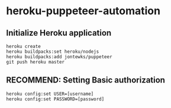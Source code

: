 # heroku-puppeteer-automation

## Initialize Heroku application
```
heroku create
heroku buildpacks:set heroku/nodejs
heroku buildpacks:add jontewks/puppeteer
git push heroku master
```

## RECOMMEND: Setting Basic authorization
```
heroku config:set USER=[username]
heroku config:set PASSWORD=[password]
```